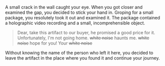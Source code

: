 A small crack in the wall caught your eye. When you got closer and examined the gap, you decided to stick your hand in. Groping for a small package, you resolutely took it out and examined it. The package contained a holographic video recording and a small, incomprehensible object.

> Dear, take this artifact to our buyer, he promised a good price for it. Unfortunately, I'm not going home. ~~white noise~~ haunts me. ~~white noise~~ hope for you! Your ~~white noise~~

Without knowing the name of the person who left it here, you decided to leave the artifact in the place where you found it and continue your journey.
